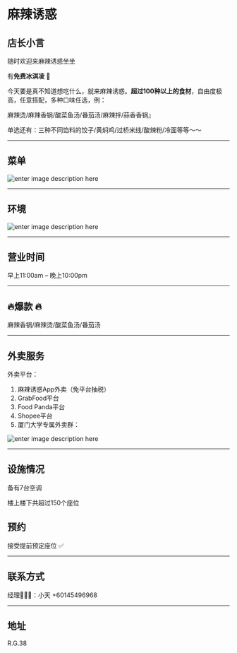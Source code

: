 ﻿# 麻辣诱惑

## 店长小言

随时欢迎来麻辣诱惑坐坐

有**免费冰淇凌** :icecream:

今天要是真不知道想吃什么，就来麻辣诱惑。**超过100种以上的食材**，自由度极高，任意搭配，多种口味任选，例：

麻辣烫/麻辣香锅/酸菜鱼汤/番茄汤/麻辣拌/蒜香香锅』

单选还有：三种不同馅料的饺子/黄焖鸡/过桥米线/酸辣粉/冷面等等～～

---

## 菜单

![enter image description here](https://img.xmummap.com/G_spicytemptation_menu.webp)

---

## 环境

![enter image description here](https://img.xmummap.com/G_spicytemptation_surd.webp)

---

## 营业时间

早上11:00am – 晚上10:00pm

---

## :fire:爆款 :fire:

麻辣香锅/麻辣烫/酸菜鱼汤/番茄汤

---

## 外卖服务

外卖平台：

1. 麻辣诱惑App外卖（免平台抽税）
2. GrabFood平台
3. Food Panda平台
4. Shopee平台
5. 厦门大学专属外卖群：

![enter image description here](https://img.xmummap.com/G_spicytemptation_wechatcode.webp)

---

## 设施情况

备有7台空调

楼上楼下共超过150个座位

## 预约

接受提前预定座位 ✅

---

## 联系方式

经理👨🏻‍💻：小天 +60145496968

---

## 地址

R.G.38
